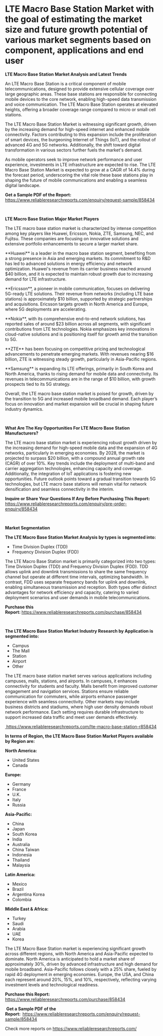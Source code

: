 <p><h1>LTE Macro Base Station Market with the goal of estimating the market size and future growth potential of various market segments based on component, applications and end user</h1></p><p><strong>LTE Macro Base Station Market Analysis and Latest Trends</strong></p>
<p><p>An LTE Macro Base Station is a critical component of mobile telecommunications, designed to provide extensive cellular coverage over large geographic areas. These base stations are responsible for connecting mobile devices to the core network, enabling high-speed data transmission and voice communication. The LTE Macro Base Station operates at elevated heights, offering a broader coverage range compared to micro or small cell stations. </p><p>The LTE Macro Base Station Market is witnessing significant growth, driven by the increasing demand for high-speed internet and enhanced mobile connectivity. Factors contributing to this expansion include the proliferation of smart devices, the burgeoning Internet of Things (IoT), and the rollout of advanced 4G and 5G networks. Additionally, the shift toward digital transformation in various sectors further fuels the market's demand.</p><p>As mobile operators seek to improve network performance and user experience, investments in LTE infrastructure are expected to rise. The LTE Macro Base Station Market is expected to grow at a CAGR of 14.4% during the forecast period, underscoring the vital role these base stations play in shaping the future of mobile communications and enabling a seamless digital landscape.</p></p>
<p><strong>Get a Sample PDF of the Report:&nbsp;</strong> <a href="https://www.reliableresearchreports.com/enquiry/request-sample/858434?utm_campaign=2187&utm_medium=2&utm_source=Github&utm_content=ia&utm_term=17022025&utm_id=lte-macro-base-station">https://www.reliableresearchreports.com/enquiry/request-sample/858434</a></p>
<p>&nbsp;</p>
<p><strong>LTE Macro Base Station Major Market Players</strong></p>
<p><p>The LTE macro base station market is characterized by intense competition among key players like Huawei, Ericsson, Nokia, ZTE, Samsung, NEC, and Fujitsu. These companies are focusing on innovative solutions and extensive portfolio enhancements to secure a larger market share.</p><p>**Huawei** is a leader in the macro base station segment, benefiting from a strong presence in Asia and emerging markets. Its commitment to R&D has led to advanced solutions in energy efficiency and network optimization. Huawei's revenue from its carrier business reached around $40 billion, and it is expected to maintain robust growth due to increasing demand for LTE infrastructure.</p><p>**Ericsson**, a pioneer in mobile communication, focuses on delivering 5G-ready LTE solutions. Their revenue from networks (including LTE base stations) is approximately $10 billion, supported by strategic partnerships and acquisitions. Ericsson targets growth in North America and Europe, where 5G deployments are accelerating.</p><p>**Nokia**, with its comprehensive end-to-end network solutions, has reported sales of around $23 billion across all segments, with significant contributions from LTE technologies. Nokia emphasizes key innovations in cloud-native solutions and is positioning itself for growth amid the transition to 5G.</p><p>**ZTE** has been focusing on competitive pricing and technological advancements to penetrate emerging markets. With revenues nearing $16 billion, ZTE is witnessing steady growth, particularly in Asia-Pacific regions.</p><p>**Samsung** is expanding its LTE offerings, primarily in South Korea and North America, thanks to rising demand for mobile data and connectivity. Its revenues in telecommunications are in the range of $10 billion, with growth prospects tied to its 5G strategy.</p><p>Overall, the LTE macro base station market is poised for growth, driven by the transition to 5G and increased mobile broadband demand. Each player’s focus on innovation and market expansion will be crucial in shaping future industry dynamics.</p></p>
<p>&nbsp;</p>
<p><strong>What Are The Key Opportunities For LTE Macro Base Station Manufacturers?</strong></p>
<p><p>The LTE macro base station market is experiencing robust growth driven by the increasing demand for high-speed mobile data and the expansion of 4G networks, particularly in emerging economies. By 2028, the market is projected to surpass $20 billion, with a compound annual growth rate (CAGR) of over 10%. Key trends include the deployment of multi-band and carrier aggregation technologies, enhancing capacity and coverage. Additionally, the integration of IoT applications is fostering new opportunities. Future outlook points toward a gradual transition towards 5G technologies, but LTE macro base stations will remain vital for network densification and seamless connectivity in the interim.</p></p>
<p><strong>Inquire or Share Your Questions If Any Before Purchasing This Report:</strong> <a href="https://www.reliableresearchreports.com/enquiry/pre-order-enquiry/858434?utm_campaign=2187&utm_medium=2&utm_source=Github&utm_content=ia&utm_term=17022025&utm_id=lte-macro-base-station">https://www.reliableresearchreports.com/enquiry/pre-order-enquiry/858434</a></p>
<p>&nbsp;</p>
<p><strong>Market Segmentation</strong></p>
<p><strong>The LTE Macro Base Station Market Analysis by types is segmented into:</strong></p>
<p><ul><li>Time Division Duplex (TDD)</li><li>Frequency Division Duplex (FDD)</li></ul></p>
<p><p>The LTE Macro Base Station market is primarily categorized into two types: Time Division Duplex (TDD) and Frequency Division Duplex (FDD). TDD allows uplink and downlink transmissions to share the same frequency channel but operate at different time intervals, optimizing bandwidth. In contrast, FDD uses separate frequency bands for uplink and downlink, enabling simultaneous transmission and reception. Both types offer distinct advantages for network efficiency and capacity, catering to varied deployment scenarios and user demands in mobile telecommunications.</p></p>
<p><strong>Purchase this Report:&nbsp;</strong><a href="https://www.reliableresearchreports.com/purchase/858434?utm_campaign=2187&utm_medium=2&utm_source=Github&utm_content=ia&utm_term=17022025&utm_id=lte-macro-base-station">https://www.reliableresearchreports.com/purchase/858434</a></p>
<p>&nbsp;</p>
<p><strong>The LTE Macro Base Station Market Industry Research by Application is segmented into:</strong></p>
<p><ul><li>Campus</li><li>The Mall</li><li>Station</li><li>Airport</li><li>Other</li></ul></p>
<p><p>The LTE macro base station market serves various applications including campuses, malls, stations, and airports. In campuses, it enhances connectivity for students and faculty. Malls benefit from improved customer engagement and navigation services. Stations ensure reliable communication for commuters, while airports enhance passenger experience with seamless connectivity. Other markets may include business districts and stadiums, where high user density demands robust network performance. Each setting requires durable infrastructure to support increased data traffic and meet user demands effectively.</p></p>
<p><a href="https://www.reliableresearchreports.com/lte-macro-base-station-r858434?utm_campaign=2187&utm_medium=2&utm_source=Github&utm_content=ia&utm_term=17022025&utm_id=lte-macro-base-station">&nbsp;https://www.reliableresearchreports.com/lte-macro-base-station-r858434</a></p>
<p><strong>In terms of Region, the LTE Macro Base Station Market Players available by Region are:</strong></p>
<p>
    <p> <strong> North America: </strong>
        <ul>
            <li>United States</li>
            <li>Canada</li>
        </ul>
        </p> 
    <p> <strong> Europe: </strong>
        <ul>
            <li>Germany</li>
            <li>France</li>
            <li>U.K.</li>
            <li>Italy</li>
            <li>Russia</li>
        </ul>
        </p> 
    <p> <strong> Asia-Pacific: </strong>
        <ul>
            <li>China</li>
            <li>Japan</li>
            <li>South Korea</li>
            <li>India</li>
            <li>Australia</li>
            <li>China Taiwan</li>
            <li>Indonesia</li>
            <li>Thailand</li>
            <li>Malaysia</li>
        </ul>
        </p> 
    <p> <strong> Latin America: </strong>
        <ul>
            <li>Mexico</li>
            <li>Brazil</li>
            <li>Argentina Korea</li>
            <li>Colombia</li>
        </ul>
        </p> 
    <p> <strong> Middle East & Africa: </strong>
        <ul>
            <li>Turkey</li>
            <li>Saudi</li>
            <li>Arabia</li>
            <li>UAE</li>
            <li>Korea</li>
        </ul>
    </p>
    </p>
<p><p>The LTE Macro Base Station market is experiencing significant growth across different regions, with North America and Asia-Pacific expected to dominate. North America is anticipated to hold a market share of approximately 30%, driven by advanced infrastructure and high demand for mobile broadband. Asia-Pacific follows closely with a 25% share, fueled by rapid 4G deployment in emerging economies. Europe, the USA, and China each represent around 20%, 15%, and 10%, respectively, reflecting varying investment levels and technological readiness.</p></p>
<p><strong>Purchase this Report: </strong><a href="https://www.reliableresearchreports.com/purchase/858434?utm_campaign=2187&utm_medium=2&utm_source=Github&utm_content=ia&utm_term=17022025&utm_id=lte-macro-base-station">https://www.reliableresearchreports.com/purchase/858434</a></p>
<p>&nbsp;<strong>Get a Sample PDF of the Report:&nbsp;&nbsp;</strong><a href="https://www.reliableresearchreports.com/enquiry/request-sample/858434?utm_campaign=2187&utm_medium=2&utm_source=Github&utm_content=ia&utm_term=17022025&utm_id=lte-macro-base-station">https://www.reliableresearchreports.com/enquiry/request-sample/858434</a></p>
<p><strong></strong></p>
<p>Check more reports on <a href="https://www.reliableresearchreports.com/?utm_campaign=2187&utm_medium=2&utm_source=Github&utm_content=ia&utm_term=17022025&utm_id=lte-macro-base-station">https://www.reliableresearchreports.com/</a></p>
